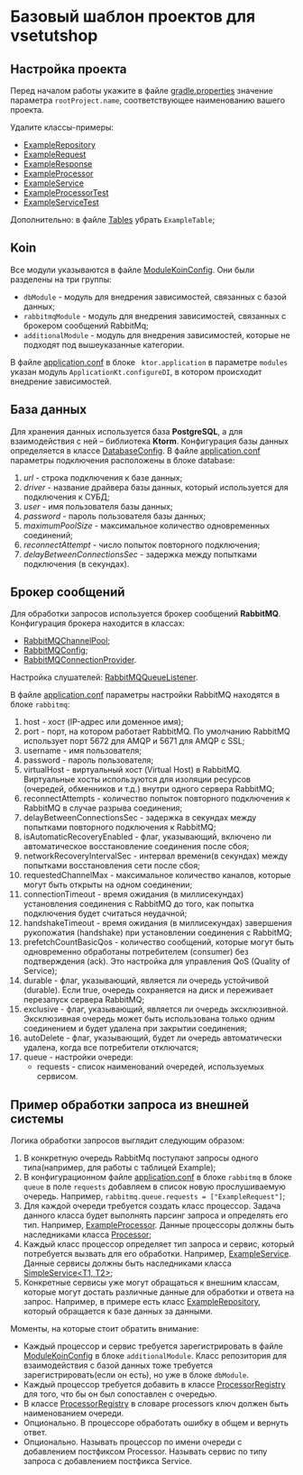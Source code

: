 # Базовый шаблон проектов для vsetutshop

## Настройка проекта
Перед началом работы укажите в файле [gradle.properties](gradle.properties) значение параметра ```rootProject.name```, 
соответствующее наименованию вашего проекта.

Удалите классы-примеры:
* [ExampleRepository](src/main/kotlin/database/repository/ExampleRepository.kt)
* [ExampleRequest](src/main/kotlin/dto/request/example/ExampleRequest.kt)
* [ExampleResponse](src/main/kotlin/dto/response/example/ExampleResponse.kt)
* [ExampleProcessor](src/main/kotlin/processor/ExampleProcessor.kt)
* [ExampleService](src/main/kotlin/service/example/ExampleService.kt)
* [ExampleProcessorTest](src/test/kotlin/processor/ExampleProcessorTest.kt)
* [ExampleServiceTest](src/test/kotlin/service/ExampleServiceTest.kt)

Дополнительно: в файле [Tables](src/main/kotlin/database/Tables.kt) убрать ```ExampleTable```;

## Koin
Все модули указываются в файле [ModuleKoinConfig](src/main/kotlin/configuration/ModuleKoinConfig.kt). 
Они были разделены на три группы:
- ```dbModule``` - модуль для внедрения зависимостей, связанных с базой данных;
- ```rabbitmqModule``` - модуль для внедрения зависимостей, связанных с брокером сообщений RabbitMq;
- ```additionalModule``` - модуль для внедрения зависимостей, которые не подходят под вышеуказанные категории.

В файле [application.conf](src/main/resources/application.conf) в блоке ``` ktor.application``` в параметре ```modules``` указан модуль ```ApplicationKt.configureDI```, в котором происходит внедрение зависимостей.

## База данных
Для хранения данных используется база **PostgreSQL**, а для взаимодействия с ней – библиотека **Ktorm**.
Конфигурация базы данных определяется в классе [DatabaseConfig](src/main/kotlin/configuration/db/DatabaseConfig.kt).
В файле [application.conf](src/main/resources/application.conf) параметры подключения расположены в блоке database:
1. _url_ - строка подключения к базе данных;
2. _driver_ - название драйвера базы данных, который используется для подключения к СУБД;
3. _user_ - имя пользователя базы данных;
4. _password_ - пароль пользователя базы данных;
5. _maximumPoolSize_ - максимальное количество одновременных соединений;
6. _reconnectAttempt_ - число попыток повторного подключения;
7. _delayBetweenConnectionsSec_ - задержка между попытками подключения (в секундах).

## Брокер сообщений
Для обработки запросов используется брокер сообщений **RabbitMQ**.
Конфигурация брокера находится в классах:
* [RabbitMQChannelPool](src/main/kotlin/configuration/rabbitmq/RabbitMQChannelPool.kt);
* [RabbitMQConfig](src/main/kotlin/configuration/rabbitmq/RabbitMQConfig.kt);
* [RabbitMQConnectionProvider](src/main/kotlin/configuration/rabbitmq/RabbitMQConnectionProvider.kt).

Настройка слушателей: [RabbitMQQueueListener](src/main/kotlin/listener/RabbitMQQueueListener.kt).

В файле [application.conf](src/main/resources/application.conf) параметры настройки RabbitMQ находятся в блоке ```rabbitmq```:
1. host - хост (IP-адрес или доменное имя);
2. port - порт, на котором работает RabbitMQ. По умолчанию RabbitMQ использует порт 5672 для AMQP и 5671 для AMQP с SSL;
3. username - имя пользователя;
4. password - пароль пользователя;
5. virtualHost - виртуальный хост (Virtual Host) в RabbitMQ. Виртуальные хосты используются для изоляции ресурсов (очередей, обменников и т.д.) внутри одного сервера RabbitMQ;
6. reconnectAttempts - количество попыток повторного подключения к RabbitMQ в случае разрыва соединения;
7. delayBetweenConnectionsSec - задержка в секундах между попытками повторного подключения к RabbitMQ;
8. isAutomaticRecoveryEnabled - флаг, указывающий, включено ли автоматическое восстановление соединения после сбоя;
9. networkRecoveryIntervalSec - интервал времени(в секундах) между попытками восстановления сети после сбоя;
10. requestedChannelMax - максимальное количество каналов, которые могут быть открыты на одном соединении;
11. connectionTimeout - время ожидания (в миллисекундах) установления соединения с RabbitMQ до того, как попытка подключения будет считаться неудачной;
12. handshakeTimeout - время ожидания (в миллисекундах) завершения рукопожатия (handshake) при установлении соединения с RabbitMQ;
13. prefetchCountBasicQos - количество сообщений, которые могут быть одновременно обработаны потребителем (consumer) без подтверждения (ack). Это настройка для управления QoS (Quality of Service);
14. durable - флаг, указывающий, является ли очередь устойчивой (durable). Если true, очередь сохраняется на диск и переживает перезапуск сервера RabbitMQ; 
15. exclusive - флаг, указывающий, является ли очередь эксклюзивной. Эксклюзивная очередь может быть использована только одним соединением и будет удалена при закрытии соединения; 
16. autoDelete - флаг, указывающий, будет ли очередь автоматически удалена, когда все потребители отключатся; 
17. queue - настройки очереди:
    * requests - список наименований очередей, используемых сервисом.

## Пример обработки запроса из внешней системы
Логика обработки запросов выглядит следующим образом:
1. В конкретную очередь RabbitMq поступают запросы одного типа(например, для работы с таблицей Example);
2. В конфигурационном файле [application.conf](src/main/resources/application.conf) в блоке ```rabbitmq``` в блоке ```queue``` в поле ```requests``` добавляем в список новую прослушиваемую очередь. Например, ```rabbitmq.queue.requests = ["ExampleRequest"]```;
3. Для каждой очереди требуется создать класс процессор. Задача данного класса будет выполнять парсинг запроса и определять его тип. Например, [ExampleProcessor](src/main/kotlin/processor/ExampleProcessor.kt). Данные процессоры должны быть наследниками класса [Processor](src/main/kotlin/processor/Processor.kt);
4. Каждый класс процессор определяет тип запроса и сервис, который потребуется вызвать для его обработки. Например, [ExampleService](src/main/kotlin/service/example/ExampleService.kt). Данные сервисы должны быть наследниками класса [SimpleService<T1, T2>](src/main/kotlin/service/SimpleService.kt);
5. Конкретные сервисы уже могут обращаться к внешним классам, которые могут достать различные данные для обработки и ответа на запрос. Например, в примере есть класс [ExampleRepository](src/main/kotlin/database/repository/ExampleRepository.kt), который обращается к базе данных за данными.

Моменты, на которые стоит обратить внимание:
* Каждый процессор и сервис требуется зарегистрировать в файле [ModuleKoinConfig](src/main/kotlin/configuration/ModuleKoinConfig.kt) в блоке ```additionalModule```. Класс репозитория для взаимодействия с базой данных тоже требуется зарегистрировать(если он есть), но уже в блоке ```dbModule```.
* Каждый процессор требуется добавить в классе [ProcessorRegistry](src/main/kotlin/configuration/ProcessorRegistry.kt) для того, что бы он был сопоставлен с очередью.
* В классе [ProcessorRegistry](src/main/kotlin/configuration/ProcessorRegistry.kt) в словаре processors ключ должен быть наименованием очереди.
* Опционально. В процессоре обработать ошибку в общем и вернуть ответ.
* Опционально. Называть процессор по имени очереди с добавлением постфиксом Processor. Называть сервис по типу запроса с добавлением постфикса Service. 

